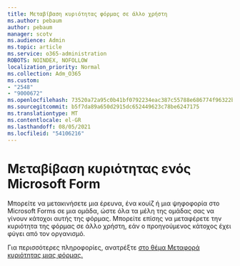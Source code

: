 ```yaml
---
title: Μεταβίβαση κυριότητας φόρμας σε άλλο χρήστη
ms.author: pebaum
author: pebaum
manager: scotv
ms.audience: Admin
ms.topic: article
ms.service: o365-administration
ROBOTS: NOINDEX, NOFOLLOW
localization_priority: Normal
ms.collection: Adm_O365
ms.custom:
- "2548"
- "9000672"
ms.openlocfilehash: 73520a72a95c0b41bf0792234eac387c55788e686774f96322b202fb82b12eb6
ms.sourcegitcommit: b5f7da89a650d2915dc652449623c78be6247175
ms.translationtype: MT
ms.contentlocale: el-GR
ms.lasthandoff: 08/05/2021
ms.locfileid: "54106216"
---
```

# <a name="transfer-ownership-of-a-microsoft-form"></a>Μεταβίβαση κυριότητας ενός Microsoft Form

Μπορείτε να μετακινήσετε μια έρευνα, ένα κουίζ ή μια ψηφοφορία στο Microsoft Forms σε μια ομάδα, ώστε όλα τα μέλη της ομάδας σας να γίνουν κάτοχοι αυτής της φόρμας. Μπορείτε επίσης να μεταφέρετε την κυριότητα της φόρμας σε άλλο χρήστη, εάν ο προηγούμενος κάτοχος έχει φύγει από τον οργανισμό.

Για περισσότερες πληροφορίες, ανατρέξτε [στο θέμα Μεταφορά κυριότητας μιας φόρμας.](https://support.office.com/article/Transfer-ownership-of-a-form-921a6361-a4e5-44ea-bce9-c4ed63aa54b4)